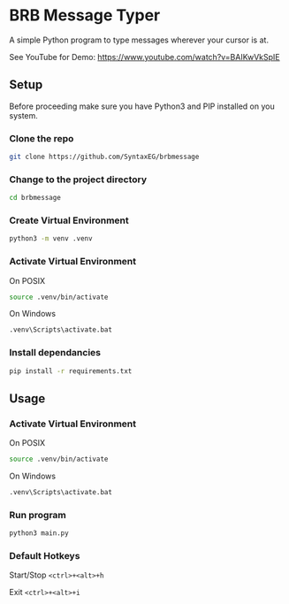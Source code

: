 # BRB Message Typer

A simple Python program to type messages wherever your cursor is at.

See YouTube for Demo: https://www.youtube.com/watch?v=BAIKwVkSpIE

## Setup

Before proceeding make sure you have Python3 and PIP installed on you system.

### Clone the repo

```bash
git clone https://github.com/SyntaxEG/brbmessage
```

### Change to the project directory

```bash
cd brbmessage
```

### Create Virtual Environment

```bash
python3 -m venv .venv
```

### Activate Virtual Environment

On POSIX

```bash
source .venv/bin/activate
```

On Windows
```cmd
.venv\Scripts\activate.bat
```

### Install dependancies

```bash
pip install -r requirements.txt
```

## Usage

### Activate Virtual Environment

On POSIX

```bash
source .venv/bin/activate
```

On Windows
```cmd
.venv\Scripts\activate.bat
```

### Run program

```bash
python3 main.py
```

### Default Hotkeys

Start/Stop `<ctrl>+<alt>+h`

Exit `<ctrl>+<alt>+i`